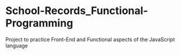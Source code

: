 # School-Records_Functional-Programming
Project to practice Front-End and Functional aspects of the JavaScript language

